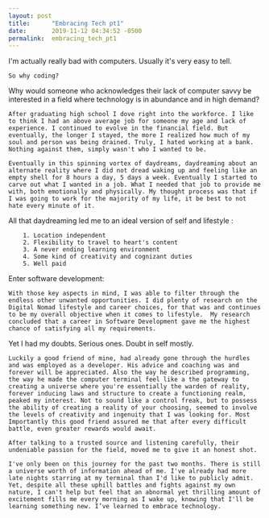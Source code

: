 ```yaml
---
layout: post
title:      "Embracing Tech pt1"
date:       2019-11-12 04:34:52 -0500
permalink:  embracing_tech_pt1
---
```



I'm actually really bad with computers. Usually it's very easy to tell.

	So why coding? 
Why would someone who acknowledges their lack of computer savvy be interested in a field where technology is in abundance and in high demand? 

	After graduating high school I dove right into the workforce. I like to think I had an above average job for someone my age and lack of experience. I continued to evolve in the financial field. But eventually, the longer I stayed, the more I realized how much of my soul and person was being drained. Truly, I hated working at a bank. Nothing against them, simply wasn't who I wanted to be. 

	Eventually in this spinning vortex of daydreams, daydreaming about an alternate reality where I did not dread waking up and feeling like an empty shell for 8 hours a day, 5 days a week. Eventually I started to carve out what I wanted in a job. What I needed that job to provide me with, both emotionally and physically. My thought process was that if I was going to work for the majority of my life, it be best to not hate every minute of it.

All that daydreaming led me to an ideal version of self and lifestyle :

        1. Location independent
        2. Flexibility to travel to heart's content 
        3. A never ending learning environment
        4. Some kind of creativity and cognizant duties
        5. Well paid

Enter software development:

	With those key aspects in mind, I was able to filter through the endless other unwanted opportunities. I did plenty of research on the Digital Nomad lifestyle and career choices, for that was and continues to be my overall objective when it comes to lifestyle.  My research concluded that a career in Software Development gave me the highest chance of satisfying all my requirements.

Yet I had my doubts. Serious ones. Doubt in self mostly.

	Luckily a good friend of mine, had already gone through the hurdles and was employed as a developer. His advice and coaching was and forever will be appreciated. Also the way he described programming, the way he made the computer terminal feel like a the gateway to creating a universe where you're essentially the warden of reality, forever inducing laws and structure to create a functioning realm, peaked my interest. Not to sound like a control freak, but to possess the ability of creating a reality of your choosing, seemed to involve the levels of creativity and ingenuity that I was looking for. Most Importantly this good friend assured me that after every difficult battle, even greater rewards would await. 

	After talking to a trusted source and listening carefully, their undeniable passion for the field, moved me to give it an honest shot. 

	I've only been on this journey for the past two months. There is still a universe worth of information ahead of me. I've already had more late nights starring at my terminal than I'd like to publicly admit. Yet, despite all these uphill battles and fights against my own nature, I can't help but feel that an abnormal yet thrilling amount of excitement fills me every morning as I wake up, knowing that I'll be learning something new. I’ve learned to embrace technology. 
